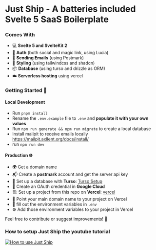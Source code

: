 # Just Ship - A batteries included Svelte 5 SaaS Boilerplate

### Comes With

- 💻 **Svelte 5 and SvelteKit 2**
- 🚪 **Auth** (both social and magic link, using Lucia)
- 📧 **Sending Emails** (using Postmark)
- 🎨 **Styling** (using tailwindcss and shadcn)
- 📦 **Database** (using turso and drizzle as ORM)
- ☁️ **Serverless hosting** using vercel

### Getting Started 🚀

#### Local Development

- Run `pnpm install`
- Rename the `.env.example` file to `.env` and **populate it with your own values**
- Run `npm run generate && npm run migrate` to create a local database
- Install mailpit to receive emails locally https://mailpit.axllent.org/docs/install/
- run `npm run dev`

#### Production 🌐

- 🌍 Get a domain name
- 📬 Create a **postmark** account and get the server api key
- 💾 Set up a database with **Turso**: [Turso Setup](https://turso.tech/)
- 🔑 Create an OAuth credential in **Google Cloud**
- 🏗️ Set up a project from this repo on **Vercel**: [vercel](https://vercel.com)
- 🎯 Point your main domain name to your project on Vercel
- 🔐 fill out the environment variables in `.env`
- ⚙️ Add those environment variables to your project in Vercel

Feel free to contribute or suggest improvements! 🤝

### How to setup Just Ship the youtube tutorial

[![How to use Just Ship](https://img.youtube.com/vi/sJZOXUhkvMc/0.jpg)](https://www.youtube.com/watch?v=sJZOXUhkvMc)
